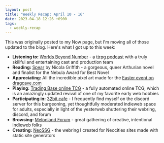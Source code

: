 ```yaml
---
layout: post
title: "Weekly Recap: April 10 - 16"
date: 2023-04-18 12:26 +0900
tags:
  - weekly-recap
---
```


This was originally posted to my Now page, but I'm moving all of those updated to the blog. Here's what I got up to this week:

<!--excerpt-->
<ul>
    <li><b>Listening to:</b> <a target="_blank" href="https://www.patreon.com/worldsbeyondnumber/about">Worlds Beyond Number</a> - a <a target="_blank" href="https://worlds-beyond-number.simplecast.com/">ttrpg podcast</a> with a truly skillful and entertaining cast and production team</li>
    <li><b>Reading:</b> <a target="_blank" href="https://nicolagriffith.com/spear/">Spear</a> by Nicola Griffith - a gorgeous, queer Arthurian novel and finalist for the Nebula Award for Best Novel</li>
    <li><b>Appreciating:</b> All the incredible pixel art made for the <a target="_blank" href="https://dragcave.net/easter/lostletters">Easter event on dragcave.com</a></li>
    <li><b>Playing:</b> <a target="_blank" href="https://heavenspell.la-impresion.org/TCG/">Trading Base online TCG</a> - a fully automated online TCG, which is an amazingly updated revival of one of my favorite early web hobbies</li>
    <li><b>Participating in:</b> <a target="_blank" href="https://32bit.cafe/">32bit.cafe</a> - I frequently find myself on the discord server for this burgeoning, yet thoughtfully moderated indieweb space for adults, especially in light of the yesterweb shuttering their webring, discord, and forum</li>
    <li><b>Browsing:</b> <a target="_blank" href="https://forum.melonland.net/">Melonland Forum</a> - great gathering of creative, intentional indieweb folks</li>
    <li><b>Creating:</b> <a target="_blank" href="https://neossg.neocities.org/">NeoSSG</a> - the webring I created for Neocities sites made with static site generators</li>
</ul>
